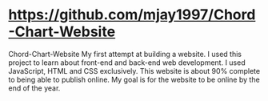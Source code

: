 # https://github.com/mjay1997/Chord-Chart-Website
Chord-Chart-Website
My first attempt at building a website. I used this project to learn about front-end and back-end web development. I used JavaScript, HTML and CSS exclusively. This website is about 90% complete to being able to publish online. My goal is for the website to be online by the end of the year.  
